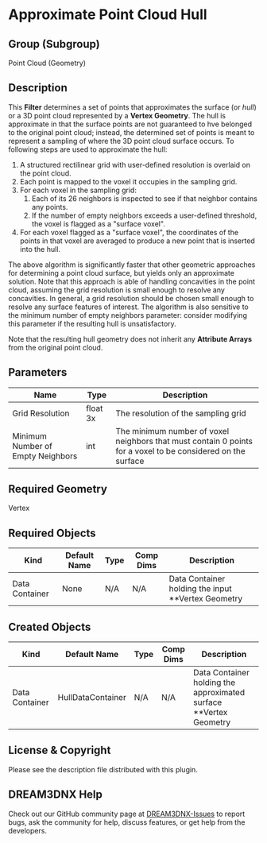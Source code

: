 Approximate Point Cloud Hull
=============

## Group (Subgroup)

Point Cloud (Geometry)

## Description

This **Filter** determines a set of points that approximates the surface (or *hull*) or a 3D point cloud represented by a **Vertex Geometry**.  The hull is approximate in that the surface points are not guaranteed to hve belonged to the original point cloud; instead, the determined set of points is meant to represent a sampling of where the 3D point cloud surface occurs. To following steps are used to approximate the hull:

1. A structured rectilinear grid with user-defined resolution is overlaid on the point cloud.  
2. Each point is mapped to the voxel it occupies in the sampling grid.
3. For each voxel in the sampling grid:
    1. Each of its 26 neighbors is inspected to see if that neighbor contains any points.
    2. If the number of empty neighbors exceeds a user-defined threshold, the voxel is flagged as a "surface voxel".
4. For each voxel flagged as a "surface voxel", the coordinates of the points in that voxel are averaged to produce a new point that is inserted into the hull.

The above algorithm is significantly faster that other geometric approaches for determining a point cloud surface, but yields only an approximate solution.  Note that this approach is able of handling concavities in the point cloud, assuming the grid resolution is small enough to resolve any concavities.  In general, a grid resolution should be chosen small enough to resolve any surface features of interest.  The algorithm is also sensitive to the minimum number of empty neighbors parameter: consider modifying this parameter if the resulting hull is unsatisfactory.

Note that the resulting hull geometry does not inherit any **Attribute Arrays** from the original point cloud.

## Parameters

| Name | Type | Description |
|------|------|------|
| Grid Resolution | float 3x | The resolution of the sampling grid |
| Minimum Number of Empty Neighbors | int | The minimum number of voxel neighbors that must contain 0 points for a voxel to be considered on the surface |

## Required Geometry

Vertex

## Required Objects

| Kind                      | Default Name | Type     | Comp Dims | Description                                 |
|---------------------------|--------------|----------|--------|---------------------------------------------|
| Data Container | None | N/A | N/A | Data Container holding the input **Vertex Geometry |

## Created Objects

| Kind                      | Default Name | Type     | Comp Dims | Description                                 |
|---------------------------|--------------|----------|--------|---------------------------------------------|
| Data Container | HullDataContainer | N/A | N/A | Data Container holding the approximated surface **Vertex Geometry |

## License & Copyright

Please see the description file distributed with this plugin.

## DREAM3DNX Help

Check out our GitHub community page at [DREAM3DNX-Issues](https://github.com/BlueQuartzSoftware/DREAM3DNX-Issues) to report bugs, ask the community for help, discuss features, or get help from the developers.
